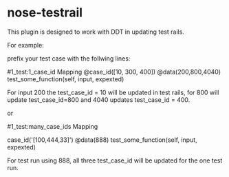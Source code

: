 # nose-testrail

This plugin is designed to work with DDT in updating test rails.

For example:

prefix your test case with the follwing lines:

#1_test:1_case_id Mapping
@case_id([10, 300, 400])
@data(200,800,4040)
test_some_function(self, input, expexted)

For input 200 the test_case_id = 10 will be updated in test rails, for 800 will update test_case_id=800 and 4040 updates test_case_id = 400.


or

#1_test:many_case_ids Mapping

case_id('[100,444,33]')
@data(888)
test_some_function(self, input, expexted)

For test run using 888, all three test_case_id will be updated for the one test run.
